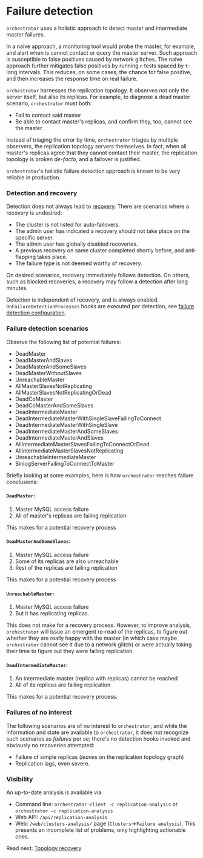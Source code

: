 # Failure detection

`orchestrator` uses a holistic approach to detect master and intermediate master failures.

In a naive approach, a monitoring tool would probe the master, for example, and alert when is cannot contact or query the master server. Such approach is susceptible to false positives caused by network glitches. The naive approach further mitigates false positives by running `n` tests spaced by `t`-long intervals. This reduces, on some cases, the chance for false positive, and then increases the response time on real failure.

`orchestrator` harnesses the replication topology. It observes not only the server itself, but also its replicas. For example, to diagnose a dead master scenario, `orchestrator` must both:

- Fail to contact said master
- Be able to contact master's replicas, and confirm they, too, cannot see the master.

Instead of triaging the error by time, `orchestrator` triages by multiple observers, the replication topology servers themselves. In fact, when all master's replicas agree that they cannot contact their master, the replication topology is broken _de-facto_, and a failover is justified.

`orchestrator`'s holistic failure detection approach is known to be very reliable in production.

### Detection and recovery

Detection does not always lead to [recovery](topology-recovery.md). There are scenarios where a recovery is undesired:

- The cluster is not listed for auto-failovers.
- The admin user has indicated a recovery should not take place on the specific server.
- The admin user has globally disabled recoveries.
- A previous recovery on same cluster completed shortly before, and anti-flapping takes place.
- The failure type is not deemed worthy of recovery.

On desired scenarios, recovery immediately follows detection. On others, such as blocked recoveries, a recovery may follow a detection after long minutes.

Detection is independent of recovery, and is always enabled. `OnFailureDetectionProcesses` hooks are executed per detection, see [failure detection configuration](configuration-failure-detection.md).

### Failure detection scenarios

Observe the following list of potential failures:

* DeadMaster
* DeadMasterAndSlaves
* DeadMasterAndSomeSlaves
* DeadMasterWithoutSlaves
* UnreachableMaster
* AllMasterSlavesNotReplicating
* AllMasterSlavesNotReplicatingOrDead
* DeadCoMaster
* DeadCoMasterAndSomeSlaves
* DeadIntermediateMaster
* DeadIntermediateMasterWithSingleSlaveFailingToConnect
* DeadIntermediateMasterWithSingleSlave
* DeadIntermediateMasterAndSomeSlaves
* DeadIntermediateMasterAndSlaves
* AllIntermediateMasterSlavesFailingToConnectOrDead
* AllIntermediateMasterSlavesNotReplicating
* UnreachableIntermediateMaster
* BinlogServerFailingToConnectToMaster

Briefly looking at some examples, here is how `orchestrator` reaches failure conclusions:

#### `DeadMaster`:

1. Master MySQL access failure
2. All of master's replicas are failing replication

This makes for a potential recovery process

#### `DeadMasterAndSomeSlaves`:

1. Master MySQL access failure
2. Some of its replicas are also unreachable
3. Rest of the replicas are failing replication

This makes for a potential recovery process

#### `UnreachableMaster`:

1. Master MySQL access failure
2. But it has replicating replicas.

This does not make for a recovery process. However, to improve analysis, `orchestrator` will
issue an emergent re-read of the replicas, to figure out whether they are really happy with the master
(in which case maybe `orchestrator` cannot see it due to a network glitch) or were actually taking
their time to figure out they were failing replication.

#### `DeadIntermediateMaster`:

1. An intermediate master (replica with replicas) cannot be reached
2. All of its replicas are failing replication

This makes for a potential recovery process.

### Failures of no interest

The following scenarios are of no interest to `orchestrator`, and while the information and state are available to `orchestrator`, it does not recognize such scenarios as _failures_ per se; there's no detection hooks invoked and obviously no recoveries attempted:

- Failure of simple replicas (_leaves_ on the replication topology graph)
- Replication lags, even severe.

### Visibility

An up-to-date analysis is available via:

- Command line: `orchestrator-client -c replication-analysis`
  or `orchestrator -c replication-analysis`
- Web API: `/api/replication-analysis`
- Web: `/web/clusters-analysis/` page (`Clusters`->`Failure analysis`).
  This presents an incomplete list of problems, only highlighting actionable ones.

Read next: [Topology recovery](topology-recovery.md)
